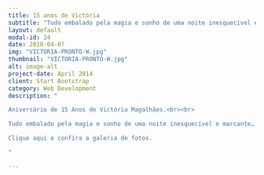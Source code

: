 ```yaml
---
title: 15 anos de Victória
subtitle: "Tudo embalado pela magia e sonho de uma noite inesquecível e marcante…"
layout: default
modal-id: 24
date: 2018-04-07
img: "VICTORIA-PRONTO-W.jpg"
thumbnail: "VICTORIA-PRONTO-W.jpg"
alt: image-alt
project-date: April 2014
client: Start Bootstrap
category: Web Development
description: "

Aniversário de 15 Anos de Victória Magalhães.<br><br>

Tudo embalado pela magia e sonho de uma noite inesquecível e marcante… Parabéns aos profissionais que trabalharam e se dedicaram a essa noite de realizações da linda e simpática Victória!!!<br><br>

Clique aqui e confira a galeria de fotos.

"

---
```

